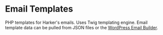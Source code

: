 # Email Templates

PHP templates for Harker's emails. Uses Twig templating engine. Email template data can be pulled from JSON files or the [WordPress Email Builder](https://github.com/joebanks10/harker-email-templates).
